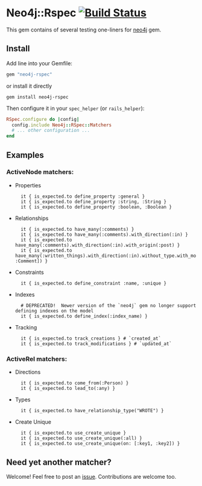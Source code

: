 # Neo4j::Rspec [![Build Status](https://travis-ci.org/sineed/neo4j-rspec.svg?branch=master)](https://travis-ci.org/sineed/neo4j-rspec)

This gem contains of several testing one-liners for [neo4j](https://github.com/neo4jrb/neo4j) gem.

## Install

Add line into your Gemfile:
```ruby
gem "neo4j-rspec"
```
or install it directly

```
gem install neo4j-rspec
```

Then configure it in your `spec_helper` (or `rails_helper`):

```ruby
RSpec.configure do |config|
  config.include Neo4j::RSpec::Matchers
  # ... other configuration ...
end
```

## Examples

### ActiveNode matchers:

- Properties

        it { is_expected.to define_property :general }
        it { is_expected.to define_property :string, :String }
        it { is_expected.to define_property :boolean, :Boolean }
- Relationships

        it { is_expected.to have_many(:comments) }
        it { is_expected.to have_many(:comments).with_direction(:in) }
        it { is_expected.to have_many(:comments).with_direction(:in).with_origin(:post) }
        it { is_expected.to have_many(:written_things).with_direction(:in).without_type.with_model_class([:Post, :Comment]) }
- Constraints

        it { is_expected.to define_constraint :name, :unique }
- Indexes

        # DEPRECATED!  Newer version of the `neo4j` gem no longer support defining indexes on the model
        it { is_expected.to define_index(:index_name) }
- Tracking

        it { is_expected.to track_creations } # `created_at`
        it { is_expected.to track_modifications } # `updated_at`


### ActiveRel matchers:

- Directions

        it { is_expected.to come_from(:Person) }
        it { is_expected.to lead_to(:any) }
- Types

        it { is_expected.to have_relationship_type("WROTE") }

- Create Unique

        it { is_expected.to use_create_unique }
        it { is_expected.to use_create_unique(:all) }
        it { is_expected.to use_create_unique(on: [:key1, :key2]) }


## Need yet another matcher?

Welcome! Feel free to post an [issue](https://github.com/sineed/neo4j-rspec/issues/new). Contributions are welcome too.

